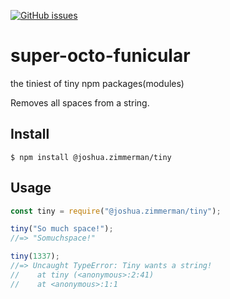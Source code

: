 [![GitHub issues](https://img.shields.io/github/issues/zimmermanjosh/super-octo-funicular)](https://github.com/zimmermanjosh/super-octo-funicular/issues)

# super-octo-funicular
the tiniest of tiny npm packages(modules)


Removes all spaces from a string.

## Install

```
$ npm install @joshua.zimmerman/tiny
```

## Usage

```js
const tiny = require("@joshua.zimmerman/tiny");

tiny("So much space!");
//=> "Somuchspace!"

tiny(1337);
//=> Uncaught TypeError: Tiny wants a string!
//    at tiny (<anonymous>:2:41)
//    at <anonymous>:1:1
```

